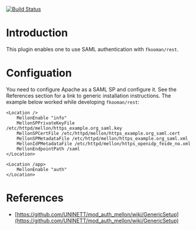 [![Build Status](https://travis-ci.org/fkooman/php-lib-rest-plugin-mellon.svg?branch=master)](https://travis-ci.org/fkooman/php-lib-rest-plugin-mellon)

# Introduction

This plugin enables one to use SAML authentication with `fkooman/rest`. 

# Configuation

You need to configure Apache as a SAML SP and configure it. See the 
References section for a link to generic installation instructions. The example
below worked while developing `fkooman/rest`:

    <Location />
        MellonEnable "info"
        MellonSPPrivateKeyFile /etc/httpd/mellon/https_example.org_saml.key
        MellonSPCertFile /etc/httpd/mellon/https_example.org_saml.cert
        MellonSPMetadataFile /etc/httpd/mellon/https_example.org_saml.xml
        MellonIdPMetadataFile /etc/httpd/mellon/https_openidp_feide_no.xml
        MellonEndpointPath /saml
    </Location>

    <Location /app>
        MellonEnable "auth"
    </Location>

# References

- [https://github.com/UNINETT/mod_auth_mellon/wiki/GenericSetup](https://github.com/UNINETT/mod_auth_mellon/wiki/GenericSetup)
